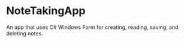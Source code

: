 # NoteTakingApp
An app that uses C# Windows Form for creating, reading, saving, and deleting notes. 
